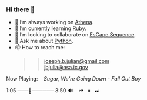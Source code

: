 ### Hi there 👋 
  
- 🔭 I’m always working on [Athena](https://github.com/jbjulia/athena/).
- 🌱 I’m currently learning [Ruby](https://www.ruby-lang.org/en/).
- 👯 I’m looking to collaborate on [EsCape Sequence](https://github.com/jbjulia/escape-sequence/).
- 💬 Ask me about [Python](https://www.python.org/).
- 📫 How to reach me: 
  >> joseph.b.julian@gmail.com  
  >> jbjulia@nsa.ic.gov
  
Now Playing: &nbsp;&nbsp; *Sugar, We're Going Down - Fall Out Boy*  

1:05  ───🔘────── 3:50 🔊 &nbsp;&nbsp; ⏮ &nbsp; ⏸ &nbsp; ⏭

<!--
**jbjulia/jbjulia** is a ✨ _special_ ✨ repository because its `README.md` (this file) appears on your GitHub profile.

Here are some ideas to get you started:

- 🔭 I’m currently working on ...
- 🌱 I’m currently learning ...
- 👯 I’m looking to collaborate on ...
- 🤔 I’m looking for help with ...
- 💬 Ask me about ...
- 📫 How to reach me: ...
- 😄 Pronouns: ...
- ⚡ Fun fact: ...
-->
